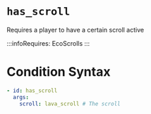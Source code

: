 # `has_scroll`

Requires a player to have a certain scroll active

:::infoRequires:
EcoScrolls
:::

# Condition Syntax
```yaml
- id: has_scroll
  args:
    scroll: lava_scroll # The scroll
```
